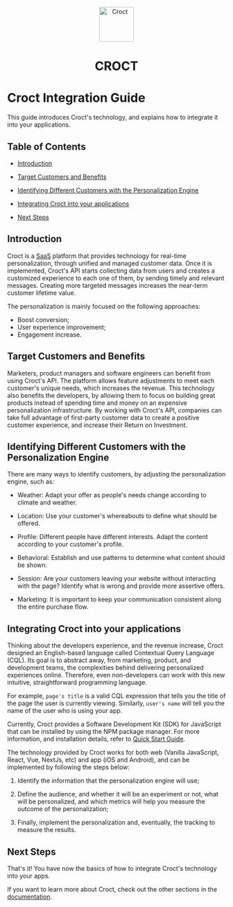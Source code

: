 <p align="center">
    <a href="https://croct.com">
      <img src="https://cdn.croct.io/brand/logo/repo-icon-green.svg" alt="Croct" height="80"/>
  </a>
</p>
<h1 align="center">CROCT</h1>

# Croct Integration Guide

This guide introduces Croct's technology, and explains how to integrate it into your applications.

## Table of Contents

- [Introduction](#introduction)

- [Target Customers and Benefits](#target-customers-and-benefits)

- [Identifying Different Customers with the Personalization Engine](#identifying-different-customers-with-the-personalization-engine)

- [Integrating Croct into your applications](#integrating-croct-into-your-applications)

- [Next Steps](#next-steps)

## Introduction

Croct is a [SaaS](https://www.salesforce.com/br/saas/) platform that provides technology for 
real-time personalization, through unified and managed customer data. Once it is implemented, 
Croct's API starts collecting data from users and creates a customized experience to each one 
of them, by sending timely and relevant messages. Creating more targeted messages increases the near-term 
customer lifetime value.

The personalization is mainly focused on the following approaches:

- Boost conversion;
- User experience improvement;
- Engagement increase.

## Target Customers and Benefits

Marketers, product managers and software engineers can benefit from using Croct's API. 
The platform allows feature adjustments to meet each customer's unique needs, which increases the revenue. 
This technology also benefits the developers, by allowing them to focus on building great products instead 
of spending time and money on an expensive personalization infrastructure. 
By working with Croct's API, companies can take full advantage of first-party customer data to create 
a positive customer experience, and increase their Return on Investment.

## Identifying Different Customers with the Personalization Engine

There are many ways to identify customers, by adjusting the personalization engine, such as:

- Weather: Adapt your offer as people's needs change according to climate and weather.

- Location: Use your customer's whereabouts to define what should be offered.

- Profile: Different people have different interests. Adapt the content according to your customer's profile.

- Behavioral: Establish and use patterns to determine what content should be shown.

- Session: Are your customers leaving your website without interacting with the page? Identify what is wrong and provide more assertive offers.

- Marketing: It is important to keep your communication consistent along the entire purchase flow.


## Integrating Croct into your applications

Thinking about the developers experience, and the revenue increase, Croct designed an English-based 
language called Contextual Query Language (CQL). Its goal is to abstract away, from marketing, product, 
and development teams, the complexities behind delivering personalized experiences online. Therefore, 
even non-developers can work with this new intuitive, straightforward programming language.

For example, `page's title` is a valid CQL expression that tells you the title of the page the user is 
currently viewing. Similarly, `user's name` will tell you the name of the user who is using your app.

Currently, Croct provides a Software Development Kit (SDK) for JavaScript that can be installed 
by using the NPM package manager. For more information, and installation details, refer to 
[Quick Start Guide](https://github.com/croct-tech/plug-js/blob/master/docs/quick-start.md).

The technology provided by Croct works for both web 
(Vanilla JavaScript, React, Vue, NextJs, etc) and app (iOS and Android), and can be implemented 
by following the steps below:

1. Identify the information that the personalization engine will use;

2. Define the audience, and whether it will be an experiment or not, what will be personalized, 
and which metrics will help you measure the outcome of the personalization; 

3. Finally, implement the personalization and, eventually, the tracking to measure the results.


## Next Steps

That's it! You have now the basics of how to integrate Croct's technology into your apps.

If you want to learn more about Croct, check out the other sections in the [documentation](https://github.com/croct-tech/plug-js/blob/master/README.md#documentation). 












